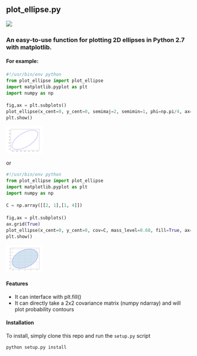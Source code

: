 ## plot_ellipse.py

<img src="https://travis-ci.org/nkern/plot_ellipse.svg?branch=master" data-pin-nopin="true"/>

### An easy-to-use function for plotting 2D ellipses in Python 2.7 with matplotlib.
#### For example:
```python
#!/usr/bin/env python
from plot_ellipse import plot_ellipse
import matplotlib.pyplot as plt
import numpy as np

fig,ax = plt.subplots()
plot_ellipse(x_cent=0, y_cent=0, semimaj=2, semimin=1, phi=np.pi/4, ax=ax)
plt.show()
```
<img src="data/fig1.png" width=100px />

or

```python
#!/usr/bin/env python
from plot_ellipse import plot_ellipse
import matplotlib.pyplot as plt
import numpy as np

C = np.array([[2, 1],[1, 4]])

fig,ax = plt.subplots()
ax.grid(True)
plot_ellipse(x_cent=0, y_cent=0, cov=C, mass_level=0.68, fill=True, ax=ax, fill_kwargs={'alpha':0.2})
plt.show()
```
<img src="data/fig2.png" width=100px />


#### Features
- It can interface with plt.fill()
- It can directly take a 2x2 covariance matrix (numpy ndarray) and will plot probability contours

#### Installation
To install, simply clone this repo and run the `setup.py` script
```bash
python setup.py install
```
